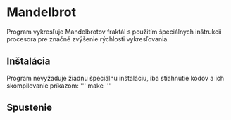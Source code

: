 # Mandelbrot 
Program vykresľuje Mandelbrotov fraktál s použitím špeciálnych inštrukcii procesora pre značné zvýšenie rýchlosti vykresľovania.

## Inštalácia
Program nevyžaduje žiadnu špeciálnu inštaláciu, iba stiahnutie kódov a ich skompilovanie príkazom:
'''
make
'''

## Spustenie

